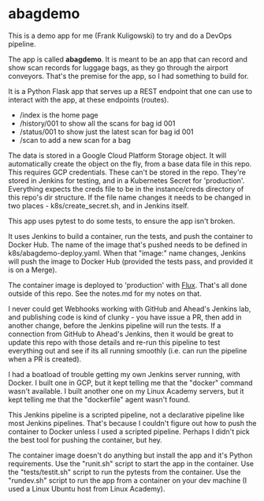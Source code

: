 # abagdemo
This is a demo app for me (Frank Kuligowski) to try and do a DevOps pipeline.

The app is called **abagdemo**. It is meant to be an app that can record and show scan records for luggage bags, as they go through the airport conveyors. That's the premise for the app, so I had something to build for.

It is a Python Flask app that serves up a REST endpoint that one can use to interact with the app, at these endpoints (routes).

- /index is the home page
- /history/001 to show all the scans for bag id 001
- /status/001 to show just the latest scan for bag id 001
- /scan to add a new scan for a bag

The data is  stored in a Google Cloud Platform Storage object. It will automatically create the object on the fly, from a base data file in this repo. This requires GCP credentials. These can't be stored in the repo. They're stored in Jenkins for testing, and in a Kubernetes Secret for 'production'. Everything expects the creds file to be in the instance/creds directory of this repo's dir structure.  If the file name changes it needs to be changed in two places - k8s/create_secret.sh, and in Jenkins itself.

This app uses pytest to do some tests, to ensure the app isn't broken.

It uses Jenkins to build a container, run the tests, and push the container to Docker Hub. The name of the image that's pushed needs to be defined in k8s/abagdemo-deploy.yaml. When that "image:" name changes, Jenkins will push the image to Docker Hub (provided the tests  pass, and provided it is on a Merge).

The container image is deployed to 'production' with [Flux](https://docs.fluxcd.io/en/latest/tutorials/get-started/). That's all done outside of this repo. See the notes.md  for my notes on that.

I never could get Webhooks working with GitHub and Ahead's Jenkins lab, and publishing code is kind of clunky - you have issue a PR, then add in another change, before the Jenkins pipeline will run the tests. If a connection from GitHub to Ahead's Jenkins, then it would be great to update this repo with those details and re-run this pipeline to test everything out and see if its all running smoothly (i.e. can run the pipeline when a PR is created).

I had a boatload of trouble getting my own Jenkins server running, with Docker. I built one in GCP, but it kept telling me that the "docker" command wasn't available. I built another one on my Linux Academy servers, but it kept telling me that the "dockerfile" agent wasn't found.

This Jenkins pipeline is a scripted pipeline, not a declarative pipeline like most Jenkins pipelines. That's because I couldn't figure out how to push the container to Docker unless I used a scripted pipeline. Perhaps I didn't pick the best tool for pushing the container, but hey.

The container image doesn't do anything but install the app and it's Python requirements. Use the "runit.sh" script to start  the app in the container. Use the "tests/testit.sh" script to run the pytests from the container. Use the "rundev.sh" script to run the app from a container on your dev machine (I used a Linux Ubuntu host from Linux Academy).

